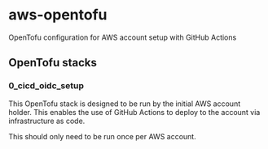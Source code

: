 # aws-opentofu
OpenTofu configuration for AWS account setup with GitHub Actions

## OpenTofu stacks

### 0_cicd_oidc_setup

This OpenTofu stack is designed to be run by the initial AWS account holder. This enables the use of GitHub Actions to deploy to the account via infrastructure as code.

This should only need to be run once per AWS account.

